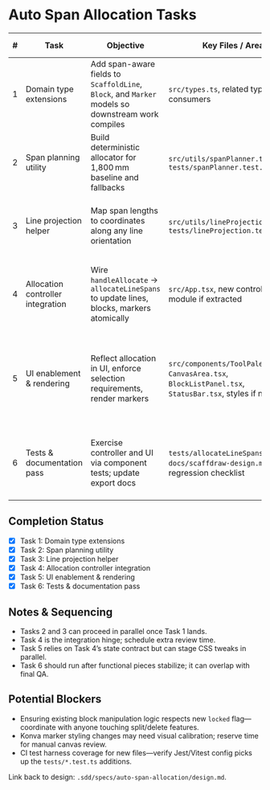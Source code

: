 # Auto Span Allocation Tasks

| # | Task | Objective | Key Files / Areas | Definition of Done | Owner | Order / Dependencies |
|---|------|-----------|-------------------|--------------------|-------|----------------------|
| 1 | Domain type extensions | Add span-aware fields to `ScaffoldLine`, `Block`, and `Marker` models so downstream work compiles | `src/types.ts`, related type consumers | Types updated with `metadata.spans`, `spanChecksum`, `sourceLineId`, `locked`, `lineId`, `generated`; app builds without TypeScript errors | TBD (default: kazuto) | Must precede tasks that persist spans or markers |
| 2 | Span planning utility | Build deterministic allocator for 1,800 mm baseline and fallbacks | `src/utils/spanPlanner.ts`, `tests/spanPlanner.test.ts` | Pure function returns ordered segments, handles <150 mm warning, unit tests cover baseline and edge cases | TBD | Depends on Task 1 (types for planner return shape) |
| 3 | Line projection helper | Map span lengths to coordinates along any line orientation | `src/utils/lineProjection.ts`, `tests/lineProjection.test.ts` | Utility converts lengths into `{start,end}` pairs within ±1 mm of endpoints; tests cover horizontal/vertical/diagonal lines | TBD | Parallel with Task 2 after Task 1 |
| 4 | Allocation controller integration | Wire `handleAllocate` → `allocateLineSpans` to update lines, blocks, markers atomically | `src/App.tsx`, new controller module if extracted | Selected line validated; spans stored in `metadata.spans`; markers regenerated with color + flags; blocks synced with `locked`/`sourceLineId`; summary string emitted | TBD | Requires Tasks 1–3 |
| 5 | UI enablement & rendering | Reflect allocation in UI, enforce selection requirements, render markers | `src/components/ToolPalette.tsx`, `CanvasArea.tsx`, `BlockListPanel.tsx`, `StatusBar.tsx`, styles if needed | "割付" button disabled until a line is selected with tooltip/hint; markers draw with new color props and ignore duplicates; BlockList shows generated spans as read-only; StatusBar announces summary | TBD | Depends on Task 4 (state shape) |
| 6 | Tests & documentation pass | Exercise controller and UI via component tests; update export docs | `tests/allocateLineSpans.test.tsx`, `docs/scaffdraw-design.md`, regression checklist | React Testing Library test covers happy path & underflow warning; docs describe `metadata.spans`; manual export smoke checklist executed and logged | TBD | Final task; requires Tasks 2–5 |

## Completion Status
- [x] Task 1: Domain type extensions
- [x] Task 2: Span planning utility
- [x] Task 3: Line projection helper
- [x] Task 4: Allocation controller integration
- [x] Task 5: UI enablement & rendering
- [x] Task 6: Tests & documentation pass

## Notes & Sequencing
- Tasks 2 and 3 can proceed in parallel once Task 1 lands.
- Task 4 is the integration hinge; schedule extra review time.
- Task 5 relies on Task 4’s state contract but can stage CSS tweaks in parallel.
- Task 6 should run after functional pieces stabilize; it can overlap with final QA.

## Potential Blockers
- Ensuring existing block manipulation logic respects new `locked` flag—coordinate with anyone touching split/delete features.
- Konva marker styling changes may need visual calibration; reserve time for manual canvas review.
- CI test harness coverage for new files—verify Jest/Vitest config picks up the `tests/*.test.ts` additions.

Link back to design: `.sdd/specs/auto-span-allocation/design.md`.
